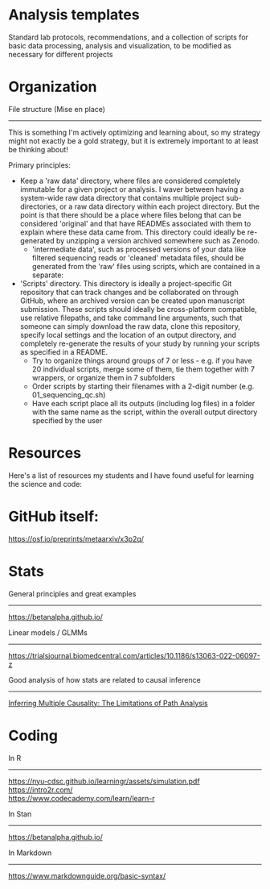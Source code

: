 Analysis templates
===
Standard lab protocols, recommendations, and a collection of scripts for basic data processing, analysis and visualization, to be modified as necessary for different projects

Organization
===
File structure (Mise en place)
___
This is something I'm actively optimizing and learning about, so my strategy might not exactly be a gold strategy, but it is extremely important to at least be thinking about!

Primary principles:

* Keep a 'raw data' directory, where files are considered completely immutable for a given project or analysis. I waver between having a system-wide raw data directory that contains multiple project sub-directories, or a raw data directory within each project directory. But the point is that there should be a place where files belong that can be considered 'original' and that have READMEs associated with them to explain where these data came from. This directory could ideally be re-generated by unzipping a version archived somewhere such as Zenodo.
    - 'intermediate data', such as processed versions of your data like filtered sequencing reads or 'cleaned' metadata files, should be generated from the 'raw' files using scripts, which are contained in a separate:
* 'Scripts' directory. This directory is ideally a project-specific Git repository that can track changes and be collaborated on through GitHub, where an archived version can be created upon manuscript submission. These scripts should ideally be cross-platform compatible, use relative filepaths, and take command line arguments, such that someone can simply download the raw data, clone this repository, specify local settings and the location of an output directory, and completely re-generate the results of your study by running your scripts as specified in a README.
    - Try to organize things around groups of 7 or less - e.g. if you have 20 individual scripts, merge some of them, tie them together with 7 wrappers, or organize them in 7 subfolders 
    - Order scripts by starting their filenames with a 2-digit number (e.g. 01_sequencing_qc.sh)
    - Have each script place all its outputs (including log files) in a folder with the same name as the script, within the overall output directory specified by the user

Resources
===
Here's a list of resources my students and I have found useful for learning the science and code:

GitHub itself:
===
https://osf.io/preprints/metaarxiv/x3p2q/

Stats
===
General principles and great examples
___
https://betanalpha.github.io/

Linear models / GLMMs
___
https://trialsjournal.biomedcentral.com/articles/10.1186/s13063-022-06097-z

Good analysis of how stats are related to causal inference
___
[Inferring Multiple Causality: The Limitations of Path Analysis](https://www.jstor.org/stable/pdf/2389934.pdf?refreqid=excelsior%3A510214cf80f9fb879aaee87301ea1e5d&ab_segments=&origin=&initiator=&acceptTC=1)

Coding
===
In R
___
https://nyu-cdsc.github.io/learningr/assets/simulation.pdf  
https://intro2r.com/  
https://www.codecademy.com/learn/learn-r  

In Stan
___
https://betanalpha.github.io/  

In Markdown
___
https://www.markdownguide.org/basic-syntax/  

